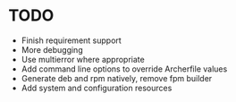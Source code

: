 TODO
====

- Finish requirement support
- More debugging
- Use multierror where appropriate
- Add command line options to override Archerfile values
- Generate deb and rpm natively, remove fpm builder
- Add system and configuration resources
